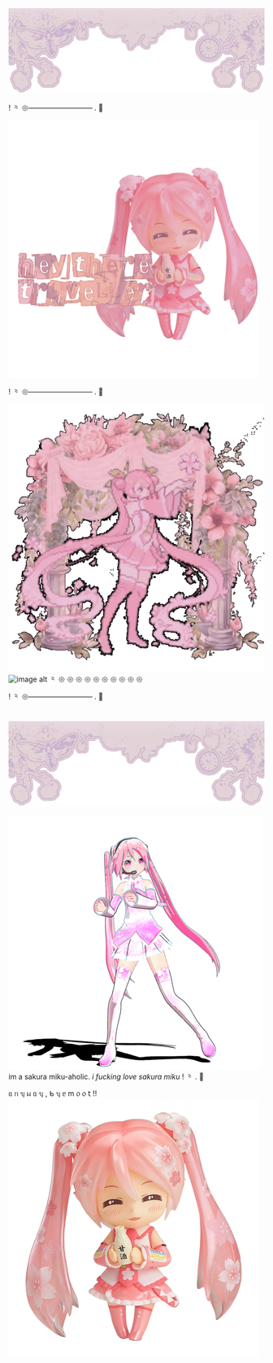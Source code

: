 ![image alt](https://github.com/Americxne-101/Americxne-101/blob/0779b79da45fd456ca911389308ed2cee5b56a7c/Untitled463_20251025122515.png)


! ⺀ 𑁍————————— . 🌸 


   ![image alt](https://github.com/Americxne-101/Americxne-101/blob/aff4fe8aaa8e2126daa7eccc25102e112b996cae/Untitled465_20251025215210.png)

! ⺀ 𑁍————————— . 🌸 

![image alt](https://github.com/Americxne-101/Americxne-101/blob/15555b5216befd494563e15aaa2af5bdaeea1890/f4a7820998674fec96e5fd4db7beefa3.gif)
     ![image alt](https://hits.sh/github.com/Americxne-101/Petals.svg?style=flat-square&label=Petals&extraCount=250&color=c681b9&labelColor=d0cae4)
    ⺀ 𑁍 𑁍 𑁍 𑁍 𑁍 𑁍 𑁍 𑁍 𑁍 𑁍 
       
























! ⺀ 𑁍————————— . 🌸 


#
![image alt](https://github.com/Americxne-101/Americxne-101/blob/0779b79da45fd456ca911389308ed2cee5b56a7c/Untitled463_20251025122515.png)

![image alt](https://github.com/Americxne-101/Americxne-101/blob/e277bb3184bff78342cf373d217c8112bc52697e/27dec195678b1ae66056615064201de5.gif)
        im a sakura miku-aholic. _i fucking love sakura miku_ ! ⺀ . 🌸 



ᥲ ᥒ ᥡ ᥕ ᥲ ᥡ , ᑲ ᥡ ᥱ  m ᥆ ᥆ 𝗍 !! ![image alt](https://github.com/Americxne-101/Americxne-101/blob/ce3e37709ec324900c81d2170547f516027116c9/74b294b34fd15da3a1a16ef3900acf48-removebg-preview.png)
